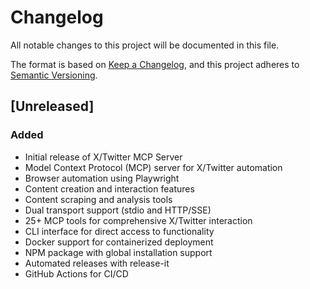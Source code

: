# Changelog

All notable changes to this project will be documented in this file.

The format is based on [Keep a Changelog](https://keepachangelog.com/en/1.0.0/),
and this project adheres to [Semantic Versioning](https://semver.org/spec/v2.0.0.html).

## [Unreleased]

### Added
- Initial release of X/Twitter MCP Server
- Model Context Protocol (MCP) server for X/Twitter automation
- Browser automation using Playwright
- Content creation and interaction features
- Content scraping and analysis tools
- Dual transport support (stdio and HTTP/SSE)
- 25+ MCP tools for comprehensive X/Twitter interaction
- CLI interface for direct access to functionality
- Docker support for containerized deployment
- NPM package with global installation support
- Automated releases with release-it
- GitHub Actions for CI/CD 
